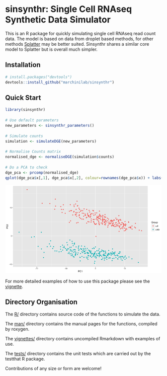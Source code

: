# sinsynthr: Single Cell RNAseq Synthetic Data Simulator

This is an R package for quickly simulating single cell RNAseq read count data. The model is based on data from droplet based methods, for other methods [Splatter](https://github.com/Oshlack/splatter) may be better suited. Sinsynthr shares a similar core model to Splatter but is overall much simpler.

## Installation

```R
# install.packages("devtools")
devtools::install_github("marchinilab/sinsynthr")
```

## Quick Start
```R
library(sinsynthr)

# Use default parameters
new_parameters <- sinsynthr_parameters()

# Simulate counts
simulation <- simulateDGE(new_parameters)

# Normalise Counts matrix
normalised_dge <- normaliseDGE(simulation$counts)

# Do a PCA to check
dge_pca <- prcomp(normalised_dge)
qplot(dge_pca$x[,1], dge_pca$x[,2], colour=rownames(dge_pca$x)) + labs(colour="Group", y="PC2", x="PC1")
```

![PCA on simulated data](example.png)

For more detailed examples of how to use this package please see the [vignette](vignettes/vignette.md).

## Directory Organisation
The [R/](R/) directory contains source code of the functions to simulate the data.

The [man/](man/) directory contains the manual pages for the functions, compiled by roxygen.

The [vignettes/](vignettes/) directory contains uncompiled Rmarkdown with examples of use.

The [tests/](tests/) directory contains the unit tests which are carried out by the testthat R package.

Contributions of any size or form are welcome!